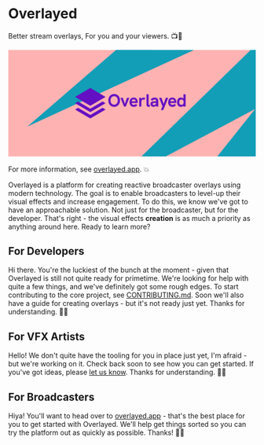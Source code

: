 # Overlayed

Better stream overlays, For you and your viewers. 📺🔴

![Overlayed logo](./.github/images/header.png)

For more information, see [overlayed.app](https://overlayed.app). 💥

Overlayed is a platform for creating reactive broadcaster overlays using modern technology. The goal is to enable broadcasters to level-up their visual effects and increase engagement. To do this, we know we've got to have an approachable solution. Not just for the broadcaster, but for the developer. That's right - the visual effects **creation** is as much a priority as anything around here. Ready to learn more?

## For Developers

Hi there. You're the luckiest of the bunch at the moment - given that Overlayed is still not quite ready for primetime. We're looking for help with quite a few things, and we've definitely got some rough edges. To start contributing to the core project, see [CONTRIBUTING.md](./CONTRIBUTING.md). Soon we'll also have a guide for creating overlays - but it's not ready just yet. Thanks for understanding. 💙🌈

## For VFX Artists

Hello! We don't quite have the tooling for you in place just yet, I'm afraid - but we're working on it. Check back soon to see how you can get started. If you've got ideas, please [let us know](https://github.com/bengreenier/overlayed2/issues/new?assignees=&labels=enhancement&template=feature_request.md). Thanks for understanding. 💙🌈

## For Broadcasters

Hiya! You'll want to head over to [overlayed.app](https://overlayed.app) - that's the best place for you to get started with Overlayed. We'll help get things sorted so you can try the platform out as quickly as possible. Thanks! 💙🌈

